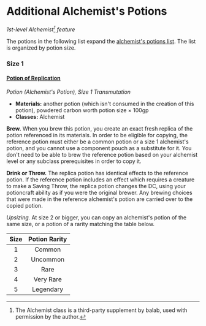 # Additional Alchemist's Potions

_1st-level Alchemist[^🧪] feature_

The potions in the following list expand the [alchemist's potions list](https://docs.google.com/document/d/1Y5ia5NRk0sKFpsoFI8unjEsPqT_NHKUVG8paACWJtIM). The list is organized by potion size.

### Size 1

#### [Potion of Replication](https://github.com/mpanighetti/dnd5e-magic-items/blob/main/potions/potion-of-replication.md)

_Potion (Alchemist's Potion), Size 1 Transmutation_

- **Materials:** another potion (which isn't consumed in the creation of this potion), powdered carbon worth potion size × 100gp
- **Classes:** Alchemist

**Brew.** When you brew this potion, you create an exact fresh replica of the potion referenced in its materials. In order to be eligible for copying, the reference potion must either be a common potion or a size 1 alchemist's potion, and you cannot use a component pouch as a substitute for it. You don't need to be able to brew the reference potion based on your alchemist level or any subclass prerequisites in order to copy it.

**Drink or Throw.** The replica potion has identical effects to the reference potion. If the reference potion includes an effect which requires a creature to make a Saving Throw, the replica potion changes the DC, using your potioncraft ability as if you were the original brewer. Any brewing choices that were made in the reference alchemist's potion are carried over to the copied potion.

_Upsizing._ At size 2 or bigger, you can copy an alchemist's potion of the same size, or a potion of a rarity matching the table below.

| Size | Potion Rarity |
|:----:|:-------------:|
|  1   |     Common    |
|  2   |    Uncommon   |
|  3   |      Rare     |
|  4   |   Very Rare   |
|  5   |   Legendary   |

[^🧪]: The Alchemist class is a third-party supplement by balab, used with permission by the author.
